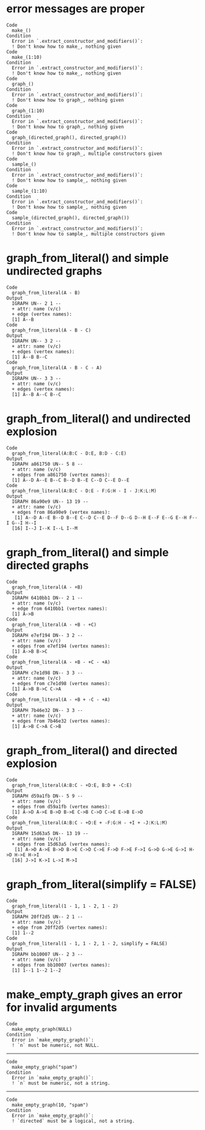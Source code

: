 # error messages are proper

    Code
      make_()
    Condition
      Error in `.extract_constructor_and_modifiers()`:
      ! Don't know how to make_, nothing given
    Code
      make_(1:10)
    Condition
      Error in `.extract_constructor_and_modifiers()`:
      ! Don't know how to make_, nothing given
    Code
      graph_()
    Condition
      Error in `.extract_constructor_and_modifiers()`:
      ! Don't know how to graph_, nothing given
    Code
      graph_(1:10)
    Condition
      Error in `.extract_constructor_and_modifiers()`:
      ! Don't know how to graph_, nothing given
    Code
      graph_(directed_graph(), directed_graph())
    Condition
      Error in `.extract_constructor_and_modifiers()`:
      ! Don't know how to graph_, multiple constructors given
    Code
      sample_()
    Condition
      Error in `.extract_constructor_and_modifiers()`:
      ! Don't know how to sample_, nothing given
    Code
      sample_(1:10)
    Condition
      Error in `.extract_constructor_and_modifiers()`:
      ! Don't know how to sample_, nothing given
    Code
      sample_(directed_graph(), directed_graph())
    Condition
      Error in `.extract_constructor_and_modifiers()`:
      ! Don't know how to sample_, multiple constructors given

# graph_from_literal() and simple undirected graphs

    Code
      graph_from_literal(A - B)
    Output
      IGRAPH UN-- 2 1 -- 
      + attr: name (v/c)
      + edge (vertex names):
      [1] A--B
    Code
      graph_from_literal(A - B - C)
    Output
      IGRAPH UN-- 3 2 -- 
      + attr: name (v/c)
      + edges (vertex names):
      [1] A--B B--C
    Code
      graph_from_literal(A - B - C - A)
    Output
      IGRAPH UN-- 3 3 -- 
      + attr: name (v/c)
      + edges (vertex names):
      [1] A--B A--C B--C

# graph_from_literal() and undirected explosion

    Code
      graph_from_literal(A:B:C - D:E, B:D - C:E)
    Output
      IGRAPH a861750 UN-- 5 8 -- 
      + attr: name (v/c)
      + edges from a861750 (vertex names):
      [1] A--D A--E B--C B--D B--E C--D C--E D--E
    Code
      graph_from_literal(A:B:C - D:E - F:G:H - I - J:K:L:M)
    Output
      IGRAPH 86a90e9 UN-- 13 19 -- 
      + attr: name (v/c)
      + edges from 86a90e9 (vertex names):
       [1] A--D A--E B--D B--E C--D C--E D--F D--G D--H E--F E--G E--H F--I G--I H--I
      [16] I--J I--K I--L I--M

# graph_from_literal() and simple directed graphs

    Code
      graph_from_literal(A - +B)
    Output
      IGRAPH 6410bb1 DN-- 2 1 -- 
      + attr: name (v/c)
      + edge from 6410bb1 (vertex names):
      [1] A->B
    Code
      graph_from_literal(A - +B - +C)
    Output
      IGRAPH e7ef194 DN-- 3 2 -- 
      + attr: name (v/c)
      + edges from e7ef194 (vertex names):
      [1] A->B B->C
    Code
      graph_from_literal(A - +B - +C - +A)
    Output
      IGRAPH c7e1d98 DN-- 3 3 -- 
      + attr: name (v/c)
      + edges from c7e1d98 (vertex names):
      [1] A->B B->C C->A
    Code
      graph_from_literal(A - +B + -C - +A)
    Output
      IGRAPH 7b46e32 DN-- 3 3 -- 
      + attr: name (v/c)
      + edges from 7b46e32 (vertex names):
      [1] A->B C->A C->B

# graph_from_literal() and directed explosion

    Code
      graph_from_literal(A:B:C - +D:E, B:D + -C:E)
    Output
      IGRAPH d59a1fb DN-- 5 9 -- 
      + attr: name (v/c)
      + edges from d59a1fb (vertex names):
      [1] A->D A->E B->D B->E C->B C->D C->E E->B E->D
    Code
      graph_from_literal(A:B:C - +D:E + -F:G:H - +I + -J:K:L:M)
    Output
      IGRAPH 15d63a5 DN-- 13 19 -- 
      + attr: name (v/c)
      + edges from 15d63a5 (vertex names):
       [1] A->D A->E B->D B->E C->D C->E F->D F->E F->I G->D G->E G->I H->D H->E H->I
      [16] J->I K->I L->I M->I

# graph_from_literal(simplify = FALSE)

    Code
      graph_from_literal(1 - 1, 1 - 2, 1 - 2)
    Output
      IGRAPH 20ff2d5 UN-- 2 1 -- 
      + attr: name (v/c)
      + edge from 20ff2d5 (vertex names):
      [1] 1--2
    Code
      graph_from_literal(1 - 1, 1 - 2, 1 - 2, simplify = FALSE)
    Output
      IGRAPH bb10007 UN-- 2 3 -- 
      + attr: name (v/c)
      + edges from bb10007 (vertex names):
      [1] 1--1 1--2 1--2

# make_empty_graph gives an error for invalid arguments

    Code
      make_empty_graph(NULL)
    Condition
      Error in `make_empty_graph()`:
      ! `n` must be numeric, not NULL.

---

    Code
      make_empty_graph("spam")
    Condition
      Error in `make_empty_graph()`:
      ! `n` must be numeric, not a string.

---

    Code
      make_empty_graph(10, "spam")
    Condition
      Error in `make_empty_graph()`:
      ! `directed` must be a logical, not a string.

